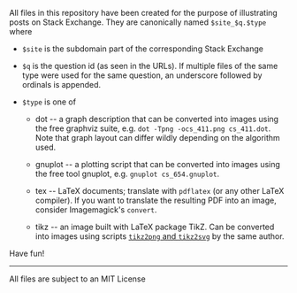 All files in this repository have been created for the purpose of illustrating
posts on Stack Exchange. They are canonically named `$site_$q.$type` where

 * `$site` is the subdomain part of the corresponding Stack Exchange

 * `$q` is the question id (as seen in the URLs). If multiple files of the same type
     were used for the same question, an underscore followed by ordinals is
     appended.

 * `$type` is one of

   * dot     -- a graph description that can be converted into images using the free
                graphviz suite, e.g. `dot -Tpng -ocs_411.png cs_411.dot`. Note
                that graph layout can differ wildly depending on the algorithm used.

   * gnuplot -- a plotting script that can be converted into images using the
              free tool gnuplot, e.g. `gnuplot cs_654.gnuplot`.

   * tex     -- LaTeX documents; translate with `pdflatex` (or any other LaTeX
              compiler). If you want to translate the resulting PDF into an
              image, consider Imagemagick's `convert`.

   * tikz    -- an image built with LaTeX package TikZ. Can be converted into images
              using scripts [`tikz2png` and `tikz2svg`](https://github.com/akerbos/scripts)
              by the same author.
              
Have fun!

--------------------------------------------------

All files are subject to an MIT License
